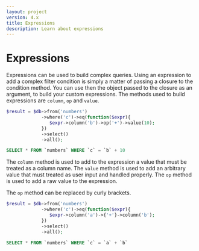 ```yaml
---
layout: project
version: 4.x
title: Expressions
description: Learn about expressions
---
```

# Expressions

Expressions can be used to build complex queries. Using an expression to add a complex 
filter condition is simply a matter of passing a closure to the condition method. 
You can use then the object passed to the closure as an argument, to build your custom expressions. 
The methods used to build expressions are `column`, `op` and `value`.

```php
$result = $db->from('numbers')
             ->where('c')->eq(function($expr){
                $expr->column('b')->op('+')->value(10);
             })
             ->select()
             ->all();
```
```sql
SELECT * FROM `numbers` WHERE `c` = `b` + 10
```

The `column` method is used to add to the expression a value that must be treated 
as a column name. The `value` method is used to add an arbitrary value that must 
treated as user input and handled properly. The `op` method is used to add a raw 
value to the expression.

The `op` method can be replaced by curly brackets.

```php
$result = $db->from('numbers')
             ->where('c')->eq(function($expr){
                $expr->column('a')->{'+'}->column('b');
             })
             ->select()
             ->all();
```
```sql
SELECT * FROM `numbers` WHERE `c` = `a` + `b`
```
